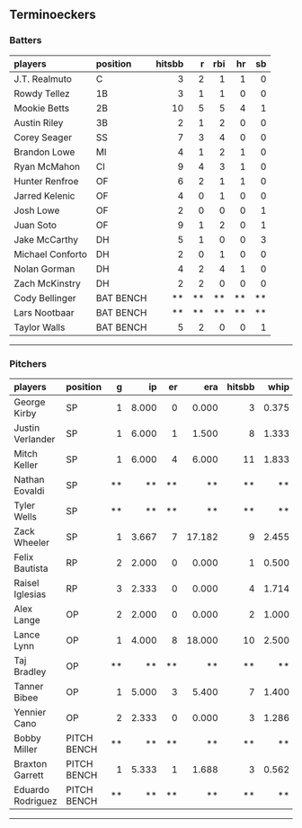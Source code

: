 ## Terminoeckers

### Batters

 
|players          |position  | hitsbb|  r| rbi| hr| sb| 
|:----------------|:---------|------:|--:|---:|--:|--:| 
|J.T. Realmuto    |C         |      3|  2|   1|  1|  0| 
|Rowdy Tellez     |1B        |      3|  1|   1|  0|  0| 
|Mookie Betts     |2B        |     10|  5|   5|  4|  1| 
|Austin Riley     |3B        |      2|  1|   2|  0|  0| 
|Corey Seager     |SS        |      7|  3|   4|  0|  0| 
|Brandon Lowe     |MI        |      4|  1|   2|  1|  0| 
|Ryan McMahon     |CI        |      9|  4|   3|  1|  0| 
|Hunter Renfroe   |OF        |      6|  2|   1|  1|  0| 
|Jarred Kelenic   |OF        |      4|  0|   1|  0|  0| 
|Josh Lowe        |OF        |      2|  0|   0|  0|  1| 
|Juan Soto        |OF        |      9|  1|   2|  0|  1| 
|Jake McCarthy    |DH        |      5|  1|   0|  0|  3| 
|Michael Conforto |DH        |      2|  0|   1|  0|  0| 
|Nolan Gorman     |DH        |      4|  2|   4|  1|  0| 
|Zach McKinstry   |DH        |      2|  2|   0|  0|  0| 
|Cody Bellinger   |BAT BENCH |     **| **|  **| **| **| 
|Lars Nootbaar    |BAT BENCH |     **| **|  **| **| **| 
|Taylor Walls     |BAT BENCH |      5|  2|   0|  0|  1| 

* * *

### Pitchers

 
|players           |position    |  g|    ip| er|    era| hitsbb|  whip| so|  w| sv| 
|:-----------------|:-----------|--:|-----:|--:|------:|------:|-----:|--:|--:|--:| 
|George Kirby      |SP          |  1| 8.000|  0|  0.000|      3| 0.375|  7|  0|  0| 
|Justin Verlander  |SP          |  1| 6.000|  1|  1.500|      8| 1.333|  8|  0|  0| 
|Mitch Keller      |SP          |  1| 6.000|  4|  6.000|     11| 1.833|  8|  1|  0| 
|Nathan Eovaldi    |SP          | **|    **| **|     **|     **|    **| **| **| **| 
|Tyler Wells       |SP          | **|    **| **|     **|     **|    **| **| **| **| 
|Zack Wheeler      |SP          |  1| 3.667|  7| 17.182|      9| 2.455|  3|  0|  0| 
|Felix Bautista    |RP          |  2| 2.000|  0|  0.000|      1| 0.500|  4|  0|  2| 
|Raisel Iglesias   |RP          |  3| 2.333|  0|  0.000|      4| 1.714|  1|  0|  2| 
|Alex Lange        |OP          |  2| 2.000|  0|  0.000|      2| 1.000|  4|  0|  1| 
|Lance Lynn        |OP          |  1| 4.000|  8| 18.000|     10| 2.500|  4|  0|  0| 
|Taj Bradley       |OP          | **|    **| **|     **|     **|    **| **| **| **| 
|Tanner Bibee      |OP          |  1| 5.000|  3|  5.400|      7| 1.400|  6|  0|  0| 
|Yennier Cano      |OP          |  2| 2.333|  0|  0.000|      3| 1.286|  0|  0|  0| 
|Bobby Miller      |PITCH BENCH | **|    **| **|     **|     **|    **| **| **| **| 
|Braxton Garrett   |PITCH BENCH |  1| 5.333|  1|  1.688|      3| 0.562|  7|  0|  0| 
|Eduardo Rodriguez |PITCH BENCH | **|    **| **|     **|     **|    **| **| **| **| 


* * *


